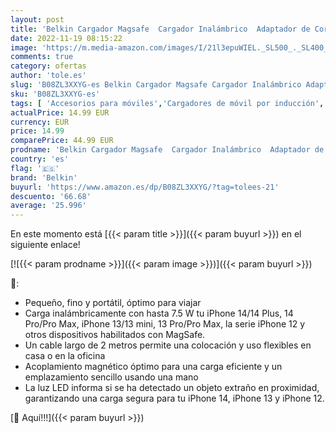 ```yaml
---
layout: post
title: 'Belkin Cargador Magsafe  Cargador Inalámbrico  Adaptador de Corriente de 20 W Incluido con Cable Extralargo de 2 m para la Serie iPhone 14  13  12 y Otros Dispositivos Compatibles con MagSafe  - Negro'
date: 2022-11-19 08:15:22
image: 'https://m.media-amazon.com/images/I/21l3epuWIEL._SL500_._SL400_.jpg'
comments: true
category: ofertas
author: 'tole.es'
slug: 'B08ZL3XXYG-es Belkin Cargador Magsafe Cargador Inalámbrico Adaptador de...'
sku: 'B08ZL3XXYG-es'
tags: [ 'Accesorios para móviles','Cargadores de móvil por inducción','Cargadores para móviles','Comunicación móvil y accesorios','Electrónica','belkin','iphone','🇪🇸', ]
actualPrice: 14.99 EUR
currency: EUR
price: 14.99
comparePrice: 44.99 EUR
prodname: 'Belkin Cargador Magsafe  Cargador Inalámbrico  Adaptador de Corriente de 20 W Incluido con Cable Extralargo de 2 m para la Serie iPhone 14  13  12 y Otros Dispositivos Compatibles con MagSafe  - Negro'
country: 'es'
flag: '🇪🇸'
brand: 'Belkin'
buyurl: 'https://www.amazon.es/dp/B08ZL3XXYG/?tag=tolees-21'
descuento: '66.68'
average: '25.996'
---
```


En este momento está [{{< param title >}}]({{< param buyurl >}}) en el siguiente enlace!

[![{{< param prodname >}}]({{< param image >}})]({{< param buyurl >}})

🔎:

- Pequeño, fino y portátil, óptimo para viajar
- Carga inalámbricamente con hasta 7.5 W tu iPhone 14/14 Plus, 14 Pro/Pro Max, iPhone 13/13 mini, 13 Pro/Pro Max, la serie iPhone 12 y otros dispositivos habilitados con MagSafe.
- Un cable largo de 2 metros permite una colocación y uso flexibles en casa o en la oficina
- Acoplamiento magnético óptimo para una carga eficiente y un emplazamiento sencillo usando una mano
- La luz LED informa si se ha detectado un objeto extraño en proximidad, garantizando una carga segura para tu iPhone 14, iPhone 13 y iPhone 12.

[🛒 Aquí!!!]({{< param buyurl >}})
